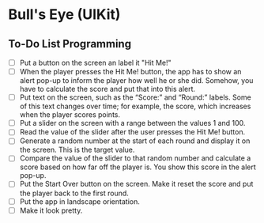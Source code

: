 # Bull's Eye (UIKit)

## To-Do List Programming

* [ ] Put a button on the screen an label it "Hit Me!"
* [ ] When the player presses the Hit Me! button, the app has to show an alert pop-up to inform the player how well he or she did. Somehow, you have to calculate the score and put that into this alert.
* [ ] Put text on the screen, such as the “Score:” and “Round:” labels. Some of this text changes over time; for example, the score, which increases when the player scores points.
* [ ] Put a slider on the screen with a range between the values 1 and 100.
* [ ] Read the value of the slider after the user presses the Hit Me! button.
* [ ] Generate a random number at the start of each round and display it on the screen. This is the target value.
* [ ] Compare the value of the slider to that random number and calculate a score based on how far off the player is. You show this score in the alert pop-up.
* [ ] Put the Start Over button on the screen. Make it reset the score and put the player back to the first round.
* [ ] Put the app in landscape orientation.
* [ ] Make it look pretty.